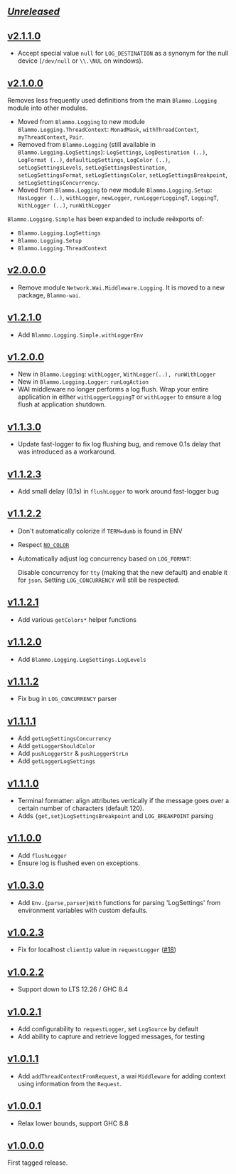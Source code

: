 ## [_Unreleased_](https://github.com/freckle/blammo/compare/Blammo-v2.1.1.0...main)

## [v2.1.1.0](https://github.com/freckle/blammo/compare/v2.0.0.0...Blammo-v2.1.0.0)

- Accept special value `null` for `LOG_DESTINATION` as a synonym for the null
  device (`/dev/null` or `\\.\NUL` on windows).

## [v2.1.0.0](https://github.com/freckle/blammo/compare/v2.0.0.0...Blammo-v2.1.0.0)

Removes less frequently used definitions from the main `Blammo.Logging` module
into other modules.

- Moved from `Blammo.Logging` to new module `Blammo.Logging.ThreadContext`:
  `MonadMask`, `withThreadContext`, `myThreadContext`, `Pair`.
- Removed from `Blammo.Logging` (still available in `Blammo.Logging.LogSettings`):
  `LogSettings`, `LogDestination (..)`, `LogFormat (..)`, `defaultLogSettings`,
  `LogColor (..)`, `setLogSettingsLevels`, `setLogSettingsDestination`,
  `setLogSettingsFormat`, `setLogSettingsColor`, `setLogSettingsBreakpoint`,
  `setLogSettingsConcurrency`.
- Moved from `Blammo.Logging` to new module `Blammo.Logging.Setup`:
  `HasLogger (..)`, `withLogger`, `newLogger`, `runLoggerLoggingT`, `LoggingT`,
  `WithLogger (..)`, `runWithLogger`

`Blammo.Logging.Simple` has been expanded to include reëxports of:

- `Blammo.Logging.LogSettings`
- `Blammo.Logging.Setup`
- `Blammo.Logging.ThreadContext`

## [v2.0.0.0](https://github.com/freckle/blammo/compare/v1.2.1.0...Blammo-v2.0.0.0)

- Remove module `Network.Wai.Middleware.Logging`. It is moved to a new
  package, `Blammo-wai`.

## [v1.2.1.0](https://github.com/freckle/blammo/compare/1.2.0.0...v1.2.1.0)

- Add `Blammo.Logging.Simple.withLoggerEnv`

## [v1.2.0.0](https://github.com/freckle/blammo/compare/v1.1.3.0...v1.2.0.0)

- New in `Blammo.Logging`: `withLogger`, `WithLogger(..), runWithLogger`
- New in `Blammo.Logging.Logger`: `runLogAction`
- WAI middleware no longer performs a log flush. Wrap your entire application
  in either `withLoggerLoggingT` or `withLogger` to ensure a log flush at
  application shutdown.

## [v1.1.3.0](https://github.com/freckle/blammo/compare/v1.1.2.3...v1.1.3.0)

- Update fast-logger to fix log flushing bug, and remove 0.1s delay that was
  introduced as a workaround.

## [v1.1.2.3](https://github.com/freckle/blammo/compare/v1.1.2.2...v1.1.2.3)

- Add small delay (0.1s) in `flushLogger` to work around fast-logger bug

## [v1.1.2.2](https://github.com/freckle/blammo/compare/v1.1.2.1...v1.1.2.2)

- Don't automatically colorize if `TERM=dumb` is found in ENV
- Respect [`NO_COLOR`](http://no-color.org/)
- Automatically adjust log concurrency based on `LOG_FORMAT`:

  Disable concurrency for `tty` (making that the new default) and enable it for
  `json`. Setting `LOG_CONCURRENCY` will still be respected.

## [v1.1.2.1](https://github.com/freckle/blammo/compare/v1.1.2.0...v1.1.2.1)

- Add various `getColors*` helper functions

## [v1.1.2.0](https://github.com/freckle/blammo/compare/v1.1.1.2...v1.1.2.0)

- Add `Blammo.Logging.LogSettings.LogLevels`

## [v1.1.1.2](https://github.com/freckle/blammo/compare/v1.1.1.1...v1.1.1.2)

- Fix bug in `LOG_CONCURRENCY` parser

## [v1.1.1.1](https://github.com/freckle/blammo/compare/v1.1.1.0...v1.1.1.1)

- Add `getLogSettingsConcurrency`
- Add `getLoggerShouldColor`
- Add `pushLoggerStr` & `pushLoggerStrLn`
- Add `getLoggerLogSettings`

## [v1.1.1.0](https://github.com/freckle/blammo/compare/v1.1.0.0...v1.1.1.0)

- Terminal formatter: align attributes vertically if the message goes over a
  certain number of characters (default 120).
- Adds `{get,set}LogSettingsBreakpoint` and `LOG_BREAKPOINT` parsing

## [v1.1.0.0](https://github.com/freckle/blammo/compare/v1.0.3.0...v1.1.0.0)

- Add `flushLogger`
- Ensure log is flushed even on exceptions.

## [v1.0.3.0](https://github.com/freckle/blammo/compare/v1.0.2.3...v1.0.3.0)

- Add `Env.{parse,parser}With` functions for parsing 'LogSettings' from
  environment variables with custom defaults.

## [v1.0.2.3](https://github.com/freckle/blammo/compare/v1.0.2.2...v1.0.2.3)

- Fix for localhost `clientIp` value in `requestLogger` ([#18](https://github.com/freckle/blammo/issues/18))

## [v1.0.2.2](https://github.com/freckle/blammo/compare/v1.0.2.1...v1.0.2.2)

- Support down to LTS 12.26 / GHC 8.4

## [v1.0.2.1](https://github.com/freckle/blammo/compare/v1.0.1.1...v1.0.2.1)

- Add configurability to `requestLogger`, set `LogSource` by default
- Add ability to capture and retrieve logged messages, for testing

## [v1.0.1.1](https://github.com/freckle/blammo/compare/v1.0.0.1...v1.0.1.1)

- Add `addThreadContextFromRequest`, a wai `Middleware` for adding context using
  information from the `Request`.

## [v1.0.0.1](https://github.com/freckle/blammo/compare/v1.0.0.0...v1.0.0.1)

- Relax lower bounds, support GHC 8.8

## [v1.0.0.0](https://github.com/freckle/blammo/tree/v1.0.0.0)

First tagged release.
